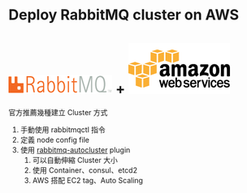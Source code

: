 # Deploy RabbitMQ cluster on AWS



# ![](/assets/rabbitmqlogo.png) + ![](/assets/AWSlogo_200x100.png)

官方推薦幾種建立 Cluster 方式

1. 手動使用 rabbitmqctl 指令
2. 定義 node config file
3. 使用 [rabbitmq-autocluster](https://github.com/aweber/rabbitmq-autocluster/) plugin
   1. 可以自動伸縮 Cluster 大小
   2. 使用 Container、consul、etcd2
   3. AWS 搭配 EC2 tag、Auto Scaling



